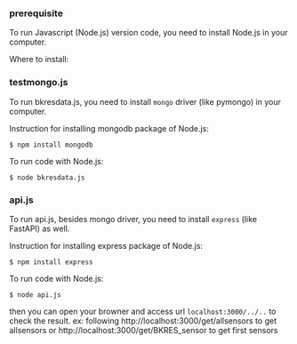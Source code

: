
### prerequisite
To run Javascript (Node.js) version code, you need to install Node.js in your computer.

Where to install:

### testmongo.js
To run bkresdata.js, you need to install `mongo` driver (like pymongo) in your computer. 

Instruction for installing mongodb package of Node.js:

```shell
$ npm install mongodb
```


To run code with Node.js:
```shell
$ node bkresdata.js
```

### api.js

To run api.js, besides mongo driver, you need to install `express` (like FastAPI) as well.

Instruction for installing express package of Node.js:

```shell
$ npm install express
```

To run code with Node.js:
```shell
$ node api.js
```

then you can open your browner and access url `localhost:3000/../..` to check the result.
ex: following http://localhost:3000/get/allsensors to get allsensors 
 or http://localhost:3000/get/BKRES_sensor to get first sensors